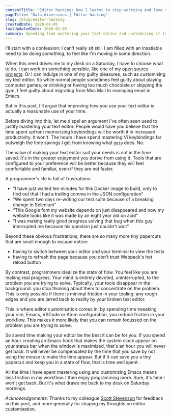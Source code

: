 ```yaml
---
contentTitle: "Editor hacking: how I learnt to stop worrying and love my emacs configuration"
pageTitle: "Data diversions | Editor hacking"
slug: /blog/editor-hacking
createdDate: 2020-01-05
lastUpdatedDate: 2020-01-05
summary: Spending time mastering your text editor and customizing it to fit your needs is time well spent. It can reduce sources of friction in your workflow and generally increase your enjoyment of programming.
---
```


I'll start with a confession: I can't really sit still. I am filled with an insatiable need to be doing *something*, to feel like I'm moving in some direction. 

When this need drives me to my desk on a Saturday, I have to choose what to do. I can work on something sensible, like one of my [open source projects](/code.html). Or I can indulge in one of my guilty pleasures, such as customising my text editor. So while normal people sometimes feel guilty about playing computer games, or drinking or having too much chocolate or skipping the gym, I feel guilty about migrating from Mac Mail to managing email in Emacs.

But in this post, I'll argue that improving how you use your text editor is actually a reasonable use of your time.

Before diving into this, let me dispel an argument I've often seen used to justify mastering your text editor. People would have you believe that the time spent upfront memorizing keybindings will be worth it in increased productivity. It won't. The hours I have spend mastering Vi keybindings far outweigh the time savings I get from knowing what `gqip` does. No.

The value of making your text editor suit your needs is not in the time saved. It's in the greater enjoyment you derive from using it. Tools that are configured to your preference will be better because they will feel comfortable and familiar, even if they are not faster.

A programmer's life is full of frustrations:

- “I have just waited ten minutes for this Docker image to build, only to find out that I had a trailing comma in the JSON configuration”
- “We spent two days re-writing our test suite because of a breaking change in Selenium”
- “This Google font my website depends on just disappeared and now my website looks like it was made by an eight year old on acid”
- “I was making really good progress solving that bug when this guy interrupted me because his question just couldn't wait”

Beyond these obvious frustrations, there are so many more tiny papercuts that are small enough to escape notice:

- having to switch between your editor and your terminal to view the tests
- having to refresh the page because you don't trust Webpack's hot reload button

By contrast, programmers idealize the state of flow. You feel like you are making real progress. Your mind is entirely devoted, uninterrupted, to the problem you are trying to solve. Typically, your tools disappear in the background: you stop thinking about them to concentrate on the problem. This is only possible if there is minimal friction in your tooling: any rough edges and you are jarred back to reality by your broken text editor.

This is where editor customisation comes in: by spending time tweaking your vim, Emacs, VSCode or Atom configuration, you reduce friction in your workflow. This makes it more likely that you can remain focussed on the problem you are trying to solve.

So spend time making your editor be the best it can be for you. If you spend an hour creating an Emacs hook that makes the system clock appear on your status bar when the window is maximized, that's an hour you will never get back. It will never be compensated by the time that you save by not using the mouse to make the time appear. But if it can save you a tiny papercut and keep you in a state of flow, that is time well spent.

All the time I have spent mastering using and customizing Emacs means less friction in my workflow. I then enjoy programming more. Sure, it's time I won't get back. But it's what draws me back to my desk on Saturday mornings.

*Acknowledgements:* Thanks to my colleague [Scott Stevenson](https://scott.stevenson.io/) for feedback on this post, and more generally for shaping my thoughts on editor customisation.
